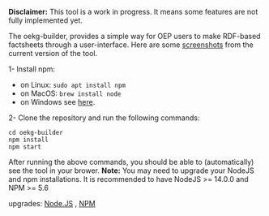 **Disclaimer:** This tool is a work in progress. It means some features are not fully implemented yet.

The oekg-builder, provides a simple way for OEP users to make RDF-based factsheets through a user-interface. Here are some [screenshots](https://github.com/OpenEnergyPlatform/oekg-builder/issues/4)  from the current version of the tool.

1- Install npm:
- on Linux: `sudo apt install npm`
- on MacOS: `brew install node`
- on Windows see [here](https://docs.npmjs.com/downloading-and-installing-node-js-and-npm).

2-  Clone the repository and run the following commands:

    cd oekg-builder
    npm install
    npm start

After running the above commands, you should be able to (automatically) see the tool in your brower. 
**Note:** You may need to upgrade your NodeJS and npm installations.
It is recommended to have NodeJS >= 14.0.0 and NPM >= 5.6

upgrades: [Node.JS](https://phoenixnap.com/kb/update-node-js-version) , [NPM](https://docs.npmjs.com/try-the-latest-stable-version-of-npm)
